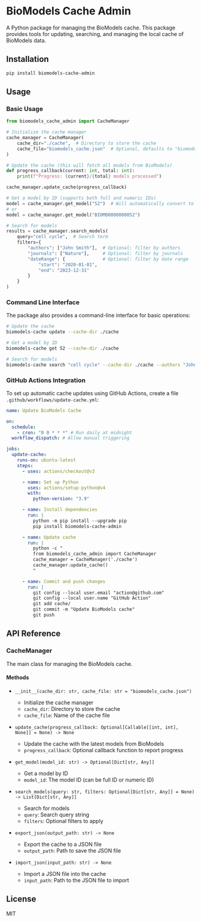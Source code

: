 # BioModels Cache Admin

A Python package for managing the BioModels cache. This package provides tools for updating, searching, and managing the local cache of BioModels data.

## Installation

```bash
pip install biomodels-cache-admin
```

## Usage

### Basic Usage

```python
from biomodels_cache_admin import CacheManager

# Initialize the cache manager
cache_manager = CacheManager(
    cache_dir="./cache",  # Directory to store the cache
    cache_file="biomodels_cache.json"  # Optional, defaults to "biomodels_cache.json"
)

# Update the cache (this will fetch all models from BioModels)
def progress_callback(current: int, total: int):
    print(f"Progress: {current}/{total} models processed")

cache_manager.update_cache(progress_callback)

# Get a model by ID (supports both full and numeric IDs)
model = cache_manager.get_model("52")  # Will automatically convert to BIOMD0000000052
# or
model = cache_manager.get_model("BIOMD0000000052")

# Search for models
results = cache_manager.search_models(
    query="cell cycle",  # Search term
    filters={
        "authors": ["John Smith"],  # Optional: filter by authors
        "journals": ["Nature"],     # Optional: filter by journals
        "dateRange": {              # Optional: filter by date range
            "start": "2020-01-01",
            "end": "2023-12-31"
        }
    }
)
```

### Command Line Interface

The package also provides a command-line interface for basic operations:

```bash
# Update the cache
biomodels-cache update --cache-dir ./cache

# Get a model by ID
biomodels-cache get 52 --cache-dir ./cache

# Search for models
biomodels-cache search "cell cycle" --cache-dir ./cache --authors "John Smith" --journals "Nature"
```

### GitHub Actions Integration

To set up automatic cache updates using GitHub Actions, create a file `.github/workflows/update-cache.yml`:

```yaml
name: Update BioModels Cache

on:
  schedule:
    - cron: "0 0 * * *" # Run daily at midnight
  workflow_dispatch: # Allow manual triggering

jobs:
  update-cache:
    runs-on: ubuntu-latest
    steps:
      - uses: actions/checkout@v3

      - name: Set up Python
        uses: actions/setup-python@v4
        with:
          python-version: "3.9"

      - name: Install dependencies
        run: |
          python -m pip install --upgrade pip
          pip install biomodels-cache-admin

      - name: Update cache
        run: |
          python -c "
          from biomodels_cache_admin import CacheManager
          cache_manager = CacheManager('./cache')
          cache_manager.update_cache()
          "

      - name: Commit and push changes
        run: |
          git config --local user.email "action@github.com"
          git config --local user.name "GitHub Action"
          git add cache/
          git commit -m "Update BioModels cache"
          git push
```

## API Reference

### CacheManager

The main class for managing the BioModels cache.

#### Methods

- `__init__(cache_dir: str, cache_file: str = "biomodels_cache.json")`

  - Initialize the cache manager
  - `cache_dir`: Directory to store the cache
  - `cache_file`: Name of the cache file

- `update_cache(progress_callback: Optional[Callable[[int, int], None]] = None) -> None`

  - Update the cache with the latest models from BioModels
  - `progress_callback`: Optional callback function to report progress

- `get_model(model_id: str) -> Optional[Dict[str, Any]]`

  - Get a model by ID
  - `model_id`: The model ID (can be full ID or numeric ID)

- `search_models(query: str, filters: Optional[Dict[str, Any]] = None) -> List[Dict[str, Any]]`

  - Search for models
  - `query`: Search query string
  - `filters`: Optional filters to apply

- `export_json(output_path: str) -> None`

  - Export the cache to a JSON file
  - `output_path`: Path to save the JSON file

- `import_json(input_path: str) -> None`
  - Import a JSON file into the cache
  - `input_path`: Path to the JSON file to import

## License

MIT
